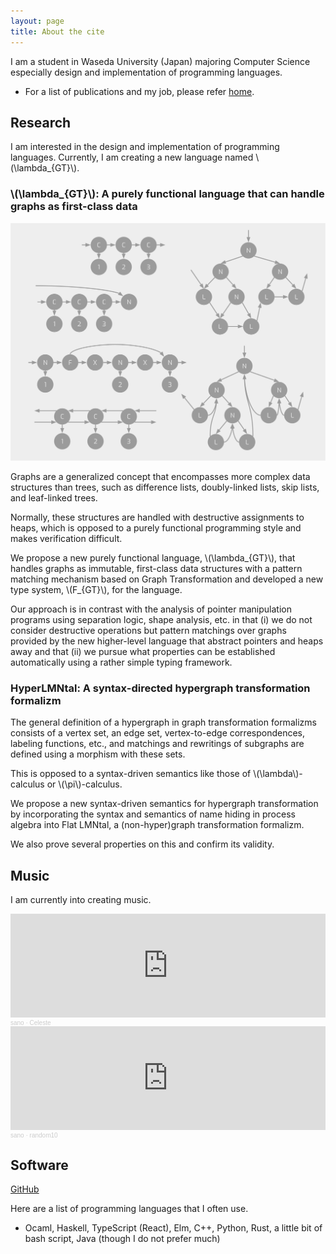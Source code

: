 ```yaml
---
layout: page
title: About the cite
---
```


I am a student in Waseda University (Japan) majoring Computer Science especially design and implementation of programming languages.

- For a list of publications and my job, please refer [home](/~sano/).

## Research

I am interested in the design and implementation of programming languages.
Currently, I am creating a new language named \\(\lambda\_{GT}\\).

### \\(\lambda\_{GT}\\): A purely functional language that can handle graphs as first-class data

![graphs](materials/graphs-image.svg)

Graphs are a generalized concept that encompasses more complex data structures than trees,
such as difference lists, doubly-linked lists, skip lists, and leaf-linked trees.

Normally, these structures are handled with destructive assignments to heaps,
which is opposed to a purely functional programming style and makes verification difficult.

We propose a new
purely functional language, \\(\lambda\_{GT}\\), that handles graphs as immutable,
first-class data structures with a pattern matching mechanism
based on Graph Transformation and developed a new type system, \\(F\_{GT}\\), for the language.

Our approach is in contrast with the analysis of pointer manipulation programs
using separation logic, shape analysis, etc. in that
(i) we do not consider destructive operations
but pattern matchings over graphs provided by the new higher-level language that
abstract pointers and heaps away and that
(ii) we pursue what properties can be established automatically using a rather simple typing framework.

### HyperLMNtal: A syntax-directed hypergraph transformation formalizm

The general definition of a hypergraph in graph transformation formalizms consists of
a vertex set, an edge set, vertex-to-edge correspondences, labeling functions, etc.,
and matchings and rewritings of subgraphs are defined using a morphism with these sets.

This is opposed to a syntax-driven semantics like those of \\(\lambda\\)-calculus or \\(\pi\\)-calculus.

We propose a new syntax-driven semantics for hypergraph transformation
by incorporating the syntax and semantics of name hiding
in process algebra into Flat LMNtal, a (non-hyper)graph transformation formalizm.

We also prove several properties on this and confirm its validity.

## Music

I am currently into creating music.

<iframe width="100%" height="166" scrolling="no" frameborder="no" allow="autoplay" src="https://w.soundcloud.com/player/?url=https%3A//api.soundcloud.com/tracks/1323459022&color=%23ff5500&auto_play=false&hide_related=false&show_comments=true&show_user=true&show_reposts=false&show_teaser=true"></iframe><div style="font-size: 10px; color: #cccccc;line-break: anywhere;word-break: normal;overflow: hidden;white-space:
nowrap;text-overflow: ellipsis; font-family: Interstate,Lucida Grande,Lucida Sans Unicode,Lucida Sans,Garuda,Verdana,Tahoma,sans-serif;font-weight: 100;"><a href="https://soundcloud.com/sano2" title="sano" target="_blank" style="color: #cccccc; text-decoration: none;">sano</a> · <a href="https://soundcloud.com/sano2/celeste" title="Celeste" target="_blank" style="color: #cccccc; text-decoration: none;">Celeste</a></div>
<iframe width="100%" height="166" scrolling="no" frameborder="no" allow="autoplay" src="https://w.soundcloud.com/player/?url=https%3A//api.soundcloud.com/tracks/1318510963&color=%23ff5500&auto_play=false&hide_related=false&show_comments=true&show_user=true&show_reposts=false&show_teaser=true"></iframe><div style="font-size: 10px; color: #cccccc;line-break: anywhere;word-break: normal;overflow: hidden;white-space:
nowrap;text-overflow: ellipsis; font-family: Interstate,Lucida Grande,Lucida Sans Unicode,Lucida Sans,Garuda,Verdana,Tahoma,sans-serif;font-weight: 100;"><a href="https://soundcloud.com/sano2" title="sano" target="_blank" style="color: #cccccc; text-decoration: none;">sano</a> · <a href="https://soundcloud.com/sano2/random10" title="random10" target="_blank" style="color: #cccccc; text-decoration: none;">random10</a></div>

## Software

[GitHub](https://github.com/sano-jin)

Here are a list of programming languages that I often use.

- Ocaml, Haskell, TypeScript (React), Elm, C++, Python, Rust, a little bit of bash script, Java (though I do not prefer much)
